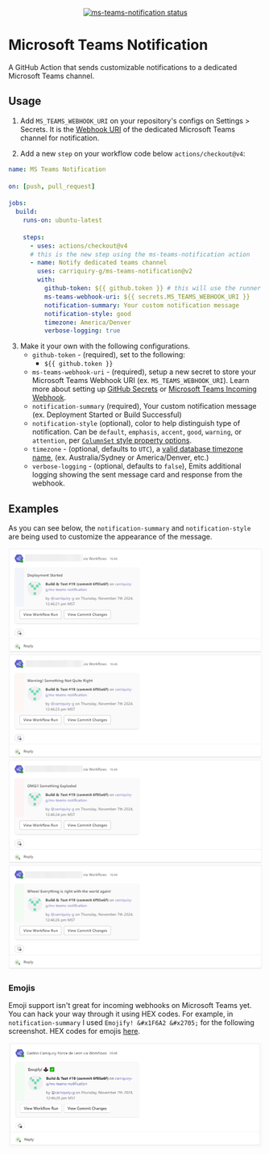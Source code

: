 <p align="center">
  <a href="https://github.com/carriquiry-g/ms-teams-notification/actions"><img alt="ms-teams-notification status" src="https://github.com/carriquiry-g/ms-teams-notification/workflows/Build%20&%20Test/badge.svg"></a>
</p>

# Microsoft Teams Notification
A GitHub Action that sends customizable notifications to a dedicated Microsoft Teams channel.

## Usage
1. Add `MS_TEAMS_WEBHOOK_URI` on your repository's configs on Settings > Secrets. It is the [Webhook URI](https://support.microsoft.com/en-us/office/create-incoming-webhooks-with-workflows-for-microsoft-teams-8ae491c7-0394-4861-ba59-055e33f75498) of the dedicated Microsoft Teams channel for notification.

2) Add a new `step` on your workflow code below `actions/checkout@v4`:

```yaml
name: MS Teams Notification

on: [push, pull_request]

jobs:
  build:
    runs-on: ubuntu-latest

    steps:
      - uses: actions/checkout@v4
      # this is the new step using the ms-teams-notification action
      - name: Notify dedicated teams channel
        uses: carriquiry-g/ms-teams-notification@v2
        with:
          github-token: ${{ github.token }} # this will use the runner's token.
          ms-teams-webhook-uri: ${{ secrets.MS_TEAMS_WEBHOOK_URI }}
          notification-summary: Your custom notification message
          notification-style: good
          timezone: America/Denver
          verbose-logging: true
```

3. Make it your own with the following configurations.
   - `github-token` - (required), set to the following:
     - `${{ github.token }}`
   - `ms-teams-webhook-uri` - (required), setup a new secret to store your Microsoft Teams Webhook URI (ex. `MS_TEAMS_WEBHOOK_URI`). Learn more about setting up [GitHub Secrets](https://help.github.com/en/actions/configuring-and-managing-workflows/creating-and-storing-encrypted-secrets) or [Microsoft Teams Incoming Webhook](https://support.microsoft.com/en-us/office/create-incoming-webhooks-with-workflows-for-microsoft-teams-8ae491c7-0394-4861-ba59-055e33f75498).
   - `notification-summary` (required), Your custom notification message (ex. Deployment Started or Build Successful)
   - `notification-style` (optional), color to help distinguish type of notification. Can be `default`, `emphasis`, `accent`, `good`, `warning`, or `attention`, per [`ColumnSet` style property options](https://adaptivecards.io/explorer/ColumnSet.html).
   - `timezone` - (optional, defaults to `UTC`), a [valid database timezone name](https://en.wikipedia.org/wiki/List_of_tz_database_time_zones), (ex. Australia/Sydney or America/Denver, etc.)
   - `verbose-logging` - (optional, defaults to `false`), Emits additional logging showing the sent message card and response from the webhook.

## Examples
As you can see below, the `notification-summary` and `notification-style` are being used to customize the appearance of the message.

<p align="center">
<img src="notification-color-screenshots.png">
</p>

### Emojis
Emoji support isn't great for incoming webhooks on Microsoft Teams yet. You can hack your way through it using HEX codes. For example, in `notification-summary` I used `Emojify! &#x1F6A2​​ &#x2705;` for the following screenshot. HEX codes for emojis [here](https://apps.timwhitlock.info/emoji/tables/unicode).

<p align="center">
<img src="notification-emoji-screenshot.png">
</p>
